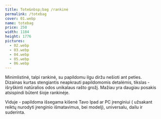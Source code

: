 ```yaml
---
title: Tote&nbsp;bag /rankinė
permalink: /totebag
cover: 01.webp
name: totebag
price: 250
width: 1184
height: 1776
pictures:
  - 02.webp
  - 03.webp
  - 04.webp
  - 05.webp
  - 06.webp
---
```


Minimlistinė, talpi rankinė, su papildomu ilgu diržu nešioti ant peties.
Dizainas kurtas stengiantis neapkrauti papildomomis detalėmis, tikslas - išryškinti natūralios odos unikalaus rašto grožį. Mažiau yra daugiau posakis atsispindi būtent šioje rankinėje.

Viduje - papildoma išsegama kišenė Tavo Ipad ar PC įrenginiui ( užsakant reiktų nurodyti įrenginio išmatavimus, bei modelį), universalu, dailu ir suderinta.
